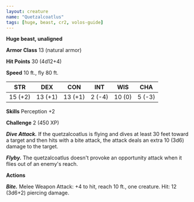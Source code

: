 ```yaml
---
layout: creature
name: "Quetzalcoatlus"
tags: [huge, beast, cr2, volos-guide]
---
```


**Huge beast, unaligned**

**Armor Class** 13 (natural armor)

**Hit Points** 30 (4d12+4)

**Speed** 10 ft., fly 80 ft.

|   STR   |   DEX   |   CON   |   INT   |   WIS   |   CHA   |
|:-----:|:-----:|:-----:|:-----:|:-----:|:-----:|
| 15 (+2) | 13 (+1) | 13 (+1) | 2 (-4) | 10 (0) | 5 (-3) |

**Skills** Perception +2

**Challenge** 2 (450 XP)

***Dive Attack.*** If the quetzalcoatlus is flying and dives at least 30 feet toward a target and then hits with a bite attack, the attack deals an extra 10 (3d6) damage to the target.

***Flyby.*** The quetzalcoatlus doesn't provoke an opportunity attack when it flies out of an enemy's reach.

**Actions**

***Bite.*** Melee Weapon Attack: +4 to hit, reach 10 ft., one creature. Hit: 12 (3d6+2) piercing damage.

